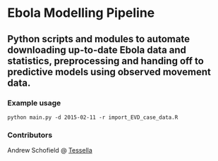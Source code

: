# Ebola Modelling Pipeline
## Python scripts and modules to automate downloading up-to-date Ebola data and statistics, preprocessing and handing off to predictive models using observed movement data.

### Example usage

```
python main.py -d 2015-02-11 -r import_EVD_case_data.R
```


### Contributors

Andrew Schofield @ [Tessella][tessella]

[tessella]: http://www.tessella.com